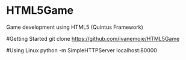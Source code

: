 # HTML5Game
Game development using HTML5 (Quintus Framework)

#Getting Started
git clone https://github.com/ivanemoje/HTML5Game

#Using Linux
python -m SimpleHTTPServer
localhost:80000
